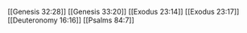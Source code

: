 [[Genesis 32:28]]
[[Genesis 33:20]]
[[Exodus 23:14]]
[[Exodus 23:17]]
[[Deuteronomy 16:16]]
[[Psalms 84:7]]
